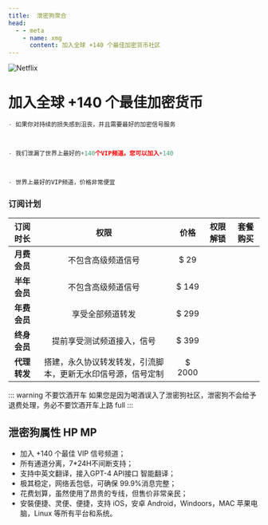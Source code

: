 ```yaml
---
title:  泄密狗聚合
head:
  - - meta
    - name: xmg
      content: 加入全球 +140 个最佳加密货币社区
---
```


![Netflix](https://m2492468.695354.xyz/img/2024/12/31/12o3hp9.svg 'Netflix')

 
# 加入全球 +140 个最佳加密货币

```js
- 如果你对持续的损失感到沮丧，并且需要最好的加密信号服务

 

- 我们泄漏了世界上最好的+140个VIP频道。您可以加入+140

 

- 世界上最好的VIP频道，价格非常便宜
```
 



### 订阅计划


|     订阅时长     |       权限       | 价格|                                             权限解锁                                             |                                                     套餐购买                                                     |
| :--------------: | :--------------: | :-----: | :------------------------------------------------------------------------------------------------------------: | :--------------------------------------------------------------------------------------------------------------: |
|     **月费会员**     |     不包含高级频道信号    |  $ 29  | <iconify-icon icon="tabler:square-check-filled" style="color: var(--vp-c-green-1)" alt="check"></iconify-icon> | <a href="https://feitu.im/index.html?register=2cFF8mg4" target="_blank"><Badge type="tip" text="立即购买" /></a> |
| **半年会员** | 不包含高级频道信号  |  $ 149  | <iconify-icon icon="tabler:square-check-filled" style="color: var(--vp-c-green-1)" alt="check"></iconify-icon> | <a href="https://feitu.im/index.html?register=2cFF8mg4" target="_blank"><Badge type="tip" text="立即购买" /></a> |
|     **年费会员**     |     享受全部频道转发    | $ 299  | <iconify-icon icon="tabler:square-check-filled" style="color: var(--vp-c-green-1)" alt="check"></iconify-icon> | <a href="https://feitu.im/index.html?register=2cFF8mg4" target="_blank"><Badge type="tip" text="立即购买" /></a> |
|     **终身会员**     |     提前享受测试频道接入，信号     | $ 399  | <iconify-icon icon="tabler:square-check-filled" style="color: var(--vp-c-green-1)" alt="check"></iconify-icon> | <a href="https://feitu.im/index.html?register=2cFF8mg4" target="_blank"><Badge type="tip" text="立即购买" /></a> |
|    **代理转发**     |  搭建，永久协议转发转发，引流脚本，更新无水印信号源，信号定制     | $ 2000  | <iconify-icon icon="tabler:square-check-filled" style="color: var(--vp-c-green-1)" alt="check"></iconify-icon> | <a href="https://feitu.im/index.html?register=2cFF8mg4" target="_blank"><Badge type="tip" text="立即购买" /></a> |


::: warning 不要饮酒开车
如果您是因为喝酒误入了泄密狗社区，泄密狗不会给予退费处理，务必不要饮酒开车上路 full
:::

## 泄密狗属性 HP MP

- 加入 +140 个最佳 VIP 信号频道；
- 所有通道分离，7*24H不间断支持；
- 支持中英文翻译，接入GPT-4 API接口 智能翻译；
- 极其稳定，网络丢包低，可确保 99.9%消息完整；
- 花费划算，虽然使用了昂贵的专线，但售价非常亲民；
- 安裝便捷、灵便、便捷，支持 iOS，安卓 Android，Windoors，MAC 苹果电脑，Linux 等所有平台和系统。

